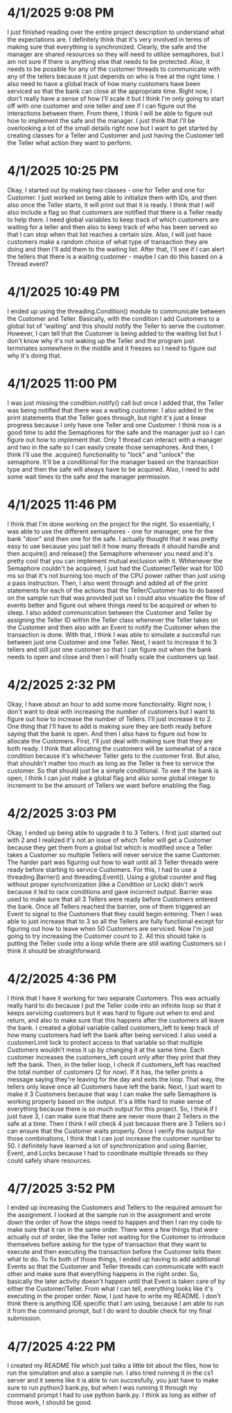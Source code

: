 # 4/1/2025 9:08 PM
I just finished reading over the entire project description to understand what the expectations are. I definitely think that it's very involved in terms of making sure that everything is synchronized. Clearly, the safe and the manager are shared resources so they will need to utilize semaphores, but I am not sure if there is anything else that needs to be protected. Also, it needs to be possible for any of the customer threads to communicate with any of the tellers because it just depends on who is free at the right time. I also need to have a global track of how many customers have been serviced so that the bank can close at the appropriate time. Right now, I don't really have a sense of how I'll scale it but I think I'm only going to start off with one customer and one teller and see if I can figure out the interactions between them. From there, I think I will be able to figure out how to implement the safe and the manager. I just think that I'll be overlooking a lot of the small details right now but I want to get started by creating classes for a Teller and Customer and just having the Customer tell the Teller what action they want to perform.

# 4/1/2025 10:25 PM
Okay, I started out by making two classes - one for Teller and one for Customer. I just worked on being able to initialize them with IDs, and then also once the Teller starts, it will print out that it is ready. I think that I will also include a flag so that customers are notified that there is a Teller ready to help them. I need global variables to keep track of which customers are waiting for a teller and then also to keep track of who has been served so that I can stop when that list reaches a certain size. Also, I will just have customers make a random choice of what type of transaction they are doing and then I'll add them to the waiting list. After that, I'll see if I can alert the tellers that there is a waiting customer - maybe I can do this based on a Thread event?

# 4/1/2025 10:49 PM
I ended up using the threading.Condition() module to communicate between the Customer and Teller. Basically, with the condition I add Customers to a global list of 'waiting' and this should notify the Teller to serve the customer. However, I can tell that the Customer is being added to the waiting list but I don't know why it's not waking up the Teller and the program just terminates somewhere in the middle and it freezes so I need to figure out why it's doing that.

# 4/1/2025 11:00 PM
I was just missing the condition.notify() call but once I added that, the Teller was being notified that there was a waiting customer. I also added in the print statements that the Teller goes through, but right it's just a linear progress because I only have one Teller and one Customer. I think now is a good time to add the Semaphores for the safe and the manager just so I can figure out how to implement that. Only 1 thread can interact with a manager and two in the safe so I can easily create those semaphores. And then, I think I'll use the .acquire() functionality to "lock" and "unlock" the semaphore. It'll be a conditional for the manager based on the transaction type and then the safe will always have to be acquired. Also, I need to add some wait times to the safe and the manager permission.

# 4/1/2025 11:46 PM
I think that I'm done working on the project for the night. So essentially, I was able to use the different semaphores - one for manager, one for the bank "door" and then one for the safe. I actually thought that it was pretty easy to use because you just tell it how many threads it should handle and then acquire() and release() the Semaphore whenever you need and it's pretty cool that you can implement mutual exclusion with it. Whhenever the Semaphore couldn't be acquired, I just had the Customer/Teller wait for 100 ms so that it's not burning too much of the CPU power rather than just using a pass instruction. Then, I also went through and added all of the print statements for each of the actions that the Teller/Customer has to do based on the sample run that was provided just so I could also visualize the flow of events better and figure out where things need to be acquired or when to sleep. I also added communication between the Customer and Teller by assigning the Teller ID within the Teller class whenever the Teller takes on the Customer and then also with an Event to notify the Customer when the transaction is done. With that, I think I was able to simulate a succesful run between just one Customer and one Teller. Next, I want to increase it to 3 tellers and still just one customer so that I can figure out when the bank needs to open and close and then I will finally scale the customers up last. 

# 4/2/2025 2:32 PM
Okay, I have about an hour to add some more functionality. Right now, I don't want to deal with increasing the number of customers but I want to figure out how to increase the number of Tellers. I'll just increase it to 2. One thing that I'll have to add is making sure they are both ready before saying that the bank is open. And then I also have to figure out how to allocate the Customers. First, I'll just deal with making sure that they are both ready. I think that allocating the customers will be somewhat of a race condition because it's whichever Teller gets to the customer first. But also, that shouldn't matter too much as long as the Teller is free to service the customer. So that should just be a simple conditional. To see if the bank is open, I think I can just make a global flag and also some global integer to increment to be the amount of Tellers we want before enabling the flag.

# 4/2/2025 3:03 PM
Okay, I ended up being able to upgrade it to 3 Tellers. I first just started out with 2 and I realized it's not an issue of which Teller will get a Customer because they get them from a global list which is modified once a Teller takes a Customer so multiple Tellers will never service the same Customer. The harder part was figuring out how to wait until all 3 Teller threads were ready before starting to service Customers. For this, I had to use a threading.Barrier() and threading.Event(). Using a global counter and flag without proper synchronization (like a Condition or Lock) didn't work because it led to race conditions and gave incorrect output. Barrier was used to make sure that all 3 Tellers were ready before Customers entered the bank. Once all Tellers reached the barrier, one of them triggered an Event to signal to the Customers that they could begin entering. Then I was able to just increase that to 3 so all the Tellers are fully functional except for figuring out how to leave when 50 Customers are serviced. Now I'm just going to try increasing the Customer count to 2. All this should take is putting the Teller code into a loop while there are still waiting Customers so I think it should be straighforward.

# 4/2/2025 4:36 PM
I think that I have it working for two separate Customers. This was actually really hard to do because I put the Teller code into an infinite loop so that it keeps servicing customers but it was hard to figure out when to end and return, and also to make sure that this happens after the customers all leave the bank. I created a global variable called customers_left to keep track of how many customers had left the bank after being serviced. I also used a customerLimit lock to protect access to that variable so that multiple Customers wouldn’t mess it up by changing it at the same time. Each customer increases the customers_left count only after they print that they left the bank. Then, in the teller loop, I check if customers_left has reached the total number of customers (2 for now). If it has, the teller prints a message saying they're leaving for the day and exits the loop. That way, the tellers only leave once all Customers have left the bank. Next, I just want to make it 3 Customers because that way I can make the safe Semaphore is working properly based on the output. It's a little hard to make sense of everything because there is so much output for this project. So, I think if I just have 3, I can make sure that there are never more than 2 Tellers in the safe at a time. Then I think I will check 4 just because there are 3 Tellers so I can ensure that the Customer waits properly. Once I verify the output for those combinations, I think that I can just increase the customer number to 50. I definitely have learned a lot of synchronization and using Barrier, Event, and Locks  because I had to coordinate multiple threads so they could safely share resources.

# 4/7/2025 3:52 PM
I ended up increasing the Customers and Tellers to the required amount for the assignment. I looked at the sample run in the assignment and wrote down the order of how the steps need to happen and then I ran my code to make sure that it ran in the same order. There were a few things that were actually out of order, like the Teller not waiting for the Customer to introduce themselves before asking for the type of transaction that they want to execute and then executing the transaction before the Customer tells them what to do. To fix both of those things, I ended up having to add additional Events so that the Customer and Teller threads can communicate with each other and make sure that everything happens in the right order. So, basically the later activity doesn't happen until that Event is taken care of by either the Customer/Teller. From what I can tell, everything looks like it's executing in the proper order. Now, I just have to write my README. I don't think there is anything IDE specific that I am using, because I am able to run it from the command prompt, but I do want to double check for my final submission.

# 4/7/2025 4:22 PM
I created my README file which just talks a little bit about the files, how to run the simulation and also a sample run. I also tried running it in the cs1 server and it seems like it is able to run succesfully, you just have to make sure to run python3 bank.py, but when I was running it through my command prompt I had to use python bank.py. I think as long as either of those work, I should be good.